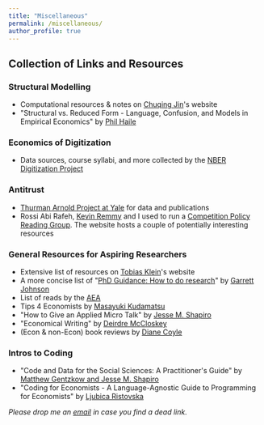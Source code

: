 ```yaml
---
title: "Miscellaneous"
permalink: /miscellaneous/
author_profile: true
---
```


## Collection of Links and Resources

### Structural Modelling
  * Computational resources & notes on [Chuqing Jin](https://chuqingjin.github.io/resources/)'s website
  * "Structural vs. Reduced Form - Language, Confusion, and Models in Empirical Economics" by [Phil Haile](https://www.dropbox.com/s/s6spj8wiruer4to/intro.pdf?dl=0)

### Economics of Digitization
  * Data sources, course syllabi, and more collected by the [NBER Digitization Project](https://paper.dropbox.com/doc/Economics-of-Digitization--BhfV8KCrOXBZnrDQb5i6IfeNAg-TfvAiXfojw4AlLnEp2Lig)

### Antitrust
  * [Thurman Arnold Project at Yale](https://som.yale.edu/faculty-research-centers/centers-initiatives/thurman-arnold-project-at-yale) for data and publications
  * Rossi Abi Rafeh, [Kevin Remmy](https://kevinremmy.com) and I used to run a [Competition Policy Reading Group](https://sites.google.com/view/wccwtse/home). The website hosts a couple of potentially interesting resources

### General Resources for Aspiring Researchers
* Extensive list of resources on [Tobias Klein](https://www.tobiasklein.ws/ph-d-students)'s website
* A more concise list of "[PhD Guidance: How to do research](https://docs.google.com/document/d/1JmYa1-3qcvuePQ6bEDDEYI4U0carp_82jVNQ7oezIRU/edit#heading=h.32cukrop7ts5)" by [Garrett Johnson](https://www.garjoh.com)
* List of reads by the [AEA](https://www.aeaweb.org/about-aea/committees/cswep/programs/resources/readings?fbclid=IwAR3dnIsL0SZYc1-Pm4qRyVVYjAPVtrd3MYgKA9X9Dwpj4KVuRfs_9uvrsRU)
* Tips 4 Economists by [Masayuki Kudamatsu](https://sites.google.com/site/mkudamatsu/tips4economists?fbclid=IwAR20ZjwcO6DvAWbqhQ5TU5aVpqPFyvH6dwpJPFUnkntXeDxJ9RcMKJ7dznU)
* "How to Give an Applied Micro Talk" by [Jesse M. Shapiro](https://www.brown.edu/Research/Shapiro/pdfs/applied_micro_slides.pdf)
* "Economical Writing" by [Deirdre McCloskey](http://www.deirdremccloskey.com/docs/pdf/Article_86.pdf)
* (Econ & non-Econ) book reviews by [Diane Coyle](http://www.enlightenmenteconomics.com/blog/)

### Intros to Coding
* "Code and Data for the Social Sciences: A Practitioner's Guide" by [Matthew Gentzkow and Jesse M. Shapiro](https://web.stanford.edu/~gentzkow/research/CodeAndData.xhtml?fbclid=IwAR381DWz0EN5geI4Qg8YPxjQdnjVpLYJZJZIa2CDSWdoUEGCm3t3lOYw0cw#magicparlabel-1348)
* "Coding for Economists - A Language-Agnostic Guide to Programming for Economists" by [Ljubica Ristovska](https://www.dropbox.com/s/vx53qtwake5wwpg/Coding_For_Econs_20190221.pdf?dl=0&fbclid=IwAR27lyB_75jqd47XAVj5xAufrd5bH9eUvfAl8LimDvUCNimwuEGRTC8JKRM)

_Please drop me an [email](mailto:luise.eisfeld@unil.ch) in case you find a dead link._
